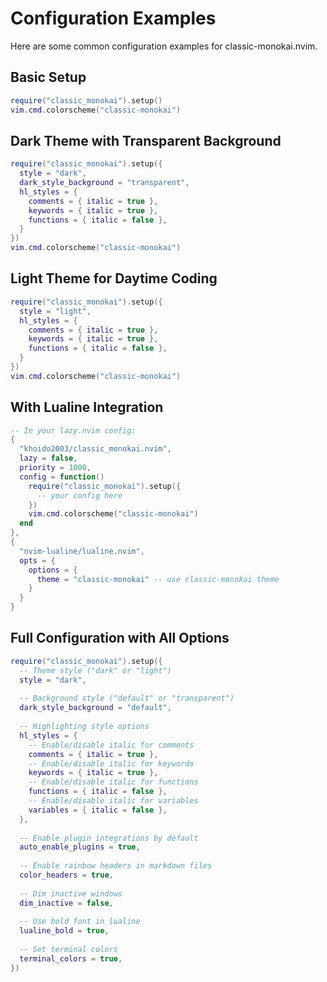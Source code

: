 # Configuration Examples

Here are some common configuration examples for classic-monokai.nvim.

## Basic Setup

```lua
require("classic_monokai").setup()
vim.cmd.colorscheme("classic-monokai")
```

## Dark Theme with Transparent Background

```lua
require("classic_monokai").setup({
  style = "dark",
  dark_style_background = "transparent",
  hl_styles = {
    comments = { italic = true },
    keywords = { italic = true },
    functions = { italic = false },
  }
})
vim.cmd.colorscheme("classic-monokai")
```

## Light Theme for Daytime Coding

```lua
require("classic_monokai").setup({
  style = "light",
  hl_styles = {
    comments = { italic = true },
    keywords = { italic = true },
    functions = { italic = false },
  }
})
vim.cmd.colorscheme("classic-monokai")
```

## With Lualine Integration

```lua
-- In your lazy.nvim config:
{
  "khoido2003/classic_monokai.nvim",
  lazy = false,
  priority = 1000,
  config = function()
    require("classic_monokai").setup({
      -- your config here
    })
    vim.cmd.colorscheme("classic-monokai")
  end
},
{
  "nvim-lualine/lualine.nvim",
  opts = {
    options = {
      theme = "classic-monokai" -- use classic-monokai theme
    }
  }
}
```

## Full Configuration with All Options

```lua
require("classic_monokai").setup({
  -- Theme style ("dark" or "light")
  style = "dark",
  
  -- Background style ("default" or "transparent")
  dark_style_background = "default",
  
  -- Highlighting style options
  hl_styles = {
    -- Enable/disable italic for comments
    comments = { italic = true },
    -- Enable/disable italic for keywords
    keywords = { italic = true },
    -- Enable/disable italic for functions
    functions = { italic = false },
    -- Enable/disable italic for variables
    variables = { italic = false },
  },
  
  -- Enable plugin integrations by default
  auto_enable_plugins = true,
  
  -- Enable rainbow headers in markdown files
  color_headers = true,
  
  -- Dim inactive windows
  dim_inactive = false,
  
  -- Use bold font in lualine
  lualine_bold = true,
  
  -- Set terminal colors
  terminal_colors = true,
})
``` 
